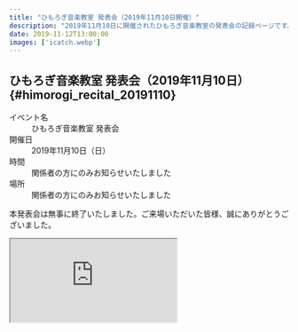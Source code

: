 ```yaml
---
title: "ひもろぎ音楽教室 発表会（2019年11月10日開催）"
description: "2019年11月10日に開催されたひもろぎ音楽教室の発表会の記録ページです。"
date: 2019-11-12T13:00:00
images: ['icatch.webp']
---
```


## ひもろぎ音楽教室 発表会（2019年11月10日）{#himorogi_recital_20191110}

<dl class="basic">
  <dt>イベント名</dt>
  <dd>ひもろぎ音楽教室 発表会</dd>

  <dt>開催日</dt>
  <dd>2019年11月10日（日）</dd>

  <dt>時間</dt>
  <dd>関係者の方にのみお知らせいたしました</dd>

  <dt>場所</dt>
  <dd>関係者の方にのみお知らせいたしました</dd>
</dl>

<p class="mt-4">
本発表会は無事に終了いたしました。ご来場いただいた皆様、誠にありがとうございました。
</p>

<div class="ratio ratio-16x9 mb-4">
  <iframe 
    src="https://www.youtube.com/embed/3Ml6EQc5t6Q" 
    title="YouTube video player" 
    allow="accelerometer; autoplay; clipboard-write; encrypted-media; gyroscope; picture-in-picture" 
    allowfullscreen>
  </iframe>
</div>
